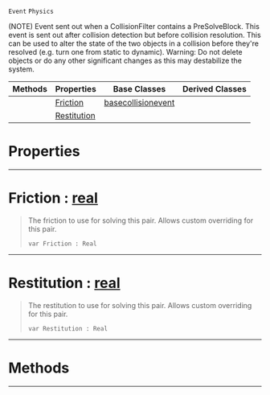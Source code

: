  `Event` `Physics`



(NOTE) Event sent out when a CollisionFilter contains a PreSolveBlock. This event is sent out after collision detection but before collision resolution. This can be used to alter the state of the two objects in a collision before they're resolved (e.g. turn one from static to dynamic). Warning: Do not delete objects or do any other significant changes as this may destabilize the system.

|Methods|Properties|Base Classes|Derived Classes|
|---|---|---|---|
| |[ Friction](https://github.com/zeroengineteam/ZeroDocs/blob/master/code_reference/class_reference/presolveevent.markdown#friction-zero-engine-doc)|[basecollisionevent](https://github.com/zeroengineteam/ZeroDocs/blob/master/code_reference/class_reference/basecollisionevent.markdown)| |
| |[ Restitution](https://github.com/zeroengineteam/ZeroDocs/blob/master/code_reference/class_reference/presolveevent.markdown#restitution-zero-engine)| | |


 #  Properties


---  
 #  Friction : [real](https://github.com/zeroengineteam/ZeroDocs/blob/master/code_reference/zilch_base_types/real.markdown)

> The friction to use for solving this pair. Allows custom overriding for this pair.
> ``` lang=cpp, name=Zilch
> var Friction : Real


---  
 #  Restitution : [real](https://github.com/zeroengineteam/ZeroDocs/blob/master/code_reference/zilch_base_types/real.markdown)

> The restitution to use for solving this pair. Allows custom overriding for this pair.
> ``` lang=cpp, name=Zilch
> var Restitution : Real


---  
 #  Methods


---  
 

 